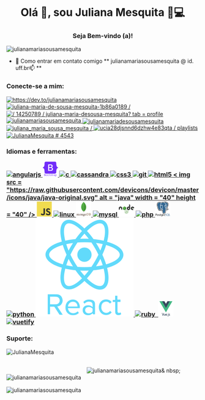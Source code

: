<h1 align = "center"> Olá 👋, sou Juliana Mesquita 👩💻 </h1>
<h3 align = "center"> Seja Bem-vindo (a)! </h3>

<p align = "left"> <img src = "https://komarev.com/ghpvc/?username=julianamariasousamesquita&label=Profile%20views&color=0e75b6&style=flat" alt = "julianamariasousamesquita" /> </p>

- 💬 Como entrar em contato comigo ** julianamariasousamesquita @ id. uff.br📫 **

<h3 align = "left"> Conecte-se a mim: </h3>
<p align = "left">
<a href = "https://dev.to/https://dev.to / julianamariasousamesquita "target =" blank "> <img align =" center "src =" https://cdn.jsdelivr.net/npm/simple-icons@3.0.1/icons/dev-dot-to.svg "alt = "https://dev.to/julianamariasousamesquita "height =" 30 "width =" 40 "/> </a>
<a href="https://linkedin.com/in/juliana-maria-de-sousa-mesquita-1b86a0189/" target="blank"> <img align = "center" src = "https: // cdn. jsdelivr.net/npm/simple-icons@3.0.1/icons/linkedin.svg "alt =" juliana-maria-de-sousa-mesquita-1b86a0189 / "height =" 30 "width =" 40 "/> </ a>
<a href="https://stackoverflow.com/users//14250789/juliana-maria-desousa-mesquita?tab=profile" target="blank"> <img align = "center" src = "https: //cdn.jsdelivr.net/npm/simple-icons@3.0.1/icons/stackoverflow.svg "alt =" / 14250789 / juliana-maria-desousa-mesquita? tab = profile "height =" 30 "width =" 40 "/> </a>
<a href =" https://codesandbox.com/julianamariasousamesquita "target ="em branco "> <img align =" center "src =" https://cdn.jsdelivr.net/npm/simple-icons@3.0.1/icons/codesandbox.svg "alt =" julianamariasousamesquita "altura =" 30 "largura = "40" /> </a>
<a href="https://fb.com/julianamariadesousamesquita" target="blank"> <img align = "center" src = "https://cdn.jsdelivr.net/npm/simple-icons@3.0.1 /icons/facebook.svg "alt =" julianamariadesousamesquita "height =" 30 "width =" 40 "/> </a>
<a href="https://instagram.com/juliana_maria_sousa_mesquita/" target="blank"> <img align = "center" src = "https://cdn.jsdelivr.net/npm/simple-icons@3.0.1/icons/instagram.svg" alt = "juliana_maria_sousa_mesquita /" height = "30" largura = " 40 "/> </a>
<a href="https://www.youtube.com/c/ucia28djsnnd6dzhw4e83qta/playlists" target="blank"> <img align =" center "src =" https: // cdn .jsdelivr.net/npm/simple-icons@3.0.1/icons/youtube.svg "alt =" ucia28djsnnd6dzhw4e83qta / playlists "height =" 30 "largura =" 40 "/> </a>
<a href="https://discord.gg/JulianaMesquita#4543" target="blank"> <img align = "center" src = "https://cdn.jsdelivr.net/npm/simple-icons@3.0 .1 / icons / discord.svg "alt =" JulianaMesquita # 4543 "height =" 30 "width =" 40 "/> </a>
</p>

<h3 align =" left "> Idiomas e ferramentas: </ h3>
<p align = "left"> <a href="https://angular.io" target="_blank"> <img src = "https://raw.githubusercontent.com/devicons/devicon/master/icons/ angularjs / angularjs-original-wordmark.svg "alt =" angularjs "width =" 40 "height =" 40 "/> </a> <a href="https://getbootstrap.com" target="_blank"> <img src = "https://raw.githubusercontent.com/devicons/devicon/master/icons/bootstrap/bootstrap-plain-wordmark.svg" alt = "bootstrap" width = "40" height = "40" /> </a> <a href="https://www.cprogramming.com/" target="_blank"> <img src = "https: //raw.githubusercontent.com / devicons / devicon / master / icons / c / c-original.svg "alt =" c "width =" 40 "height =" 40 "/> </a> <a href =" https: // cassandra. apache.org/ "target =" _ blank "> <img src =" https://www.vectorlogo.zone/logos/apache_cassandra/apache_cassandra-icon.svg "alt =" cassandra "width =" 40 "height =" 40 "/> </a> <a href="https://www.w3schools.com/css/" target="_blank"> <img src =" https://raw.githubusercontent.com/devicons/devicon/ master / icons / css3 / css3-original-wordmark.svg "alt =" css3 "width =" 40 "height =" 40 "/> </a> <a href =" https://git-scm.com/ "target =" _ blank "><img src = "https://www.vectorlogo.zone/logos/git-scm/git-scm-icon.svg" alt = "git" width = "40" height = "40" /> </a> <a href="https://www.w3.org/html/" target="_blank"> <img src = "https://raw.githubusercontent.com/devicons/devicon/master/icons/html5/html5 -original-wordmark.svg "alt =" html5 "width =" 40 "height =" 40 "/> </a> <a href="https://www.java.com" target="_blank"> < img src = "https://raw.githubusercontent.com/devicons/devicon/master/icons/java/java-original.svg" alt = "java" width = "40" height = "40" /> </ a > <a href = "https: //developer.mozilla.org / en-US / docs / Web / JavaScript "target =" _ blank "> <img src =" https://raw.githubusercontent.com/devicons/devicon/master/icons/javascript/javascript-original.svg "alt = "javascript" width = "40" height = "40" /> </a> <a href="https://www.linux.org/" target="_blank"> <img src = "https: / /raw.githubusercontent.com/devicons/devicon/master/icons/linux/linux-original.svg "alt =" linux "width =" 40 "height =" 40 "/> </a> <a href =" https : //www.mongodb.com/ "target =" _ blank "> <img src =" https://raw.githubusercontent.com/devicons/devicon/master/icons/mongodb/mongodb-original-wordmark.svg "alt = "mongodb"width = "40" height = "40" /> </a> <a href="https://www.mysql.com/" target="_blank"> <img src = "https: //raw.githubusercontent .com / devicons / devicon / master / icons / mysql / mysql-original-wordmark.svg "alt =" mysql "width =" 40 "height =" 40 "/> </a> <a href =" https: / /nodejs.org "target =" _ blank "> <img src =" https://raw.githubusercontent.com/devicons/devicon/master/icons/nodejs/nodejs-original-wordmark.svg "alt =" nodejs "largura = "40" height = "40" /> </a> <a href="https://www.php.net" target="_blank"> <img src = "https: //raw.githubusercontent.com / devicons / devicon / master / icons / php / php-original.svg "alt =" php "width =" 40 "height =" 40 "/> </a> <a href =" https: // www. postgresql.org "target =" _ blank "> <img src =" https://raw.githubusercontent.com/devicons/devicon/master/icons/postgresql/postgresql-original-wordmark.svg "alt =" postgresql "width = "40" height = "40" /> </a> <a href="https://www.python.org" target="_blank"> <img src = "https://raw.githubusercontent.com/ devicons / devicon / master / icons / python / python-original.svg "alt =" python "width =" 40 "height =" 40 "/> </a> <a href =" https://reactjs.org/ "target = "_ blank"> <img src = "https://raw.githubusercontent.com/devicons/devicon/master/icons/react/react-original-wordmark.svg" alt = "react" largura = "40" altura = "40" /> </a> <a href="https://www.ruby-lang.org/en/" target="_blank"> <img src = "https://raw.githubusercontent.com /devicons/devicon/master/icons/ruby/ruby-original.svg "alt =" ruby ​​"width =" 40 "height =" 40 "/> </a> <a href =" https://vuejs.org / "target =" _ blank "> <img src =" https://raw.githubusercontent.com/devicons/devicon/master/icons/vuejs/vuejs-original-wordmark.svg "alt =" vuejs "width =" 40 "altura =" 40 "/></a> <a href="https://vuetifyjs.com/en/" target="_blank"> <img src = "https://bestofjs.org/logos/vuetify.svg" alt = "vuetify" largura = "40" altura = "40" /> </a> </p>

<h3 align = "left"> Suporte: </h3>
<p> <a href="https://www.buymeacoffee.com/JulianaMesquita"> <img align = "left" src = "https: // cdn .buymeacoffee.com / buttons / v2 / default-yellow.png "height =" 50 "width =" 210 "alt =" JulianaMesquita "/> </a> </p> <br> <br>

<p> <img align = "left" src = "https://github-readme-stats.vercel.app/api/top-langs?username=julianamariasousamesquita&show_icons=true&locale=en&layout=compact" alt = "julianamariasousamesquita" /> </p>

<p> & nbsp; <img align = "center" src = "https://github-readme-stats.vercel.app/api?username=julianamariasousamesquita&show_icons=true&locale=en" alt = "julianamariasousamesquita" /> </p>

<p> <img align = "center" src = "https://github-readme-streak-stats.herokuapp.com/?user=julianamariasousamesquita&" alt = "julianamariasousamesquita" /> </p>



<!--
**JulianaMariaSousaMesquita/JulianaMariaSousaMesquita** is a ✨ _special_ ✨ repository because its `README.md` (this file) appears on your GitHub profile.

Here are some ideas to get you started:

- 🔭 I’m currently working on ...
- 🌱 I’m currently learning ...
- 👯 I’m looking to collaborate on ...
- 🤔 I’m looking for help with ...
- 💬 Ask me about ...
- 📫 How to reach me: ...
- 😄 Pronouns: ...
- ⚡ Fun fact: ...
-->


